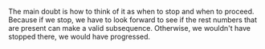 The main doubt is how to think of it as when to stop and when to proceed.
Because if we stop, we have to look forward to see if the rest numbers that are present can make a valid subsequence.
Otherwise, we wouldn't have stopped there, we would have progressed.